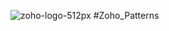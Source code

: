 ![zoho-logo-512px](https://user-images.githubusercontent.com/78891081/213744681-7ab6bd12-ac81-47b8-bf9d-d09647ca947d.png) #Zoho_Patterns
